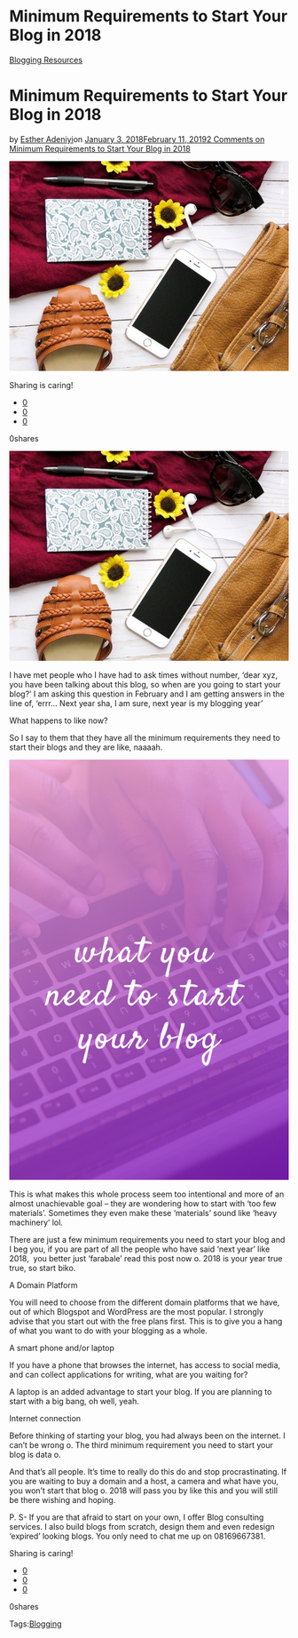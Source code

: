 # Minimum Requirements to Start Your Blog in 2018

[Blogging Resources](https://estheradeniyi.com/category/blogging-resources/)
# Minimum Requirements to Start Your Blog in 2018

by [Esther Adeniyi](https://estheradeniyi.com/author/esther-adeniyi/)on [January 3, 2018February 11, 2019](https://estheradeniyi.com/minimum-requirements-to-start-your-blog/)[2 Comments on Minimum Requirements to Start Your Blog in 2018](https://estheradeniyi.com/minimum-requirements-to-start-your-blog/#comments)

![](images\styled-2346846_640.jpg)

Sharing is caring!

- [0](https://www.facebook.com/sharer/sharer.php?u=https%3A%2F%2Festheradeniyi.com%2Fminimum-requirements-to-start-your-blog%2F&amp;t=Minimum%20Requirements%20to%20Start%20Your%20Blog%20in%202018)
- [0](https://twitter.com/intent/tweet?text=Minimum%20Requirements%20to%20Start%20Your%20Blog%20in%202018&amp;url=https%3A%2F%2Festheradeniyi.com%2Fminimum-requirements-to-start-your-blog%2F)
- [0](#)

0shares

[![Start your blog in 2018](images\styled-2346846_640.jpg)](images\styled-2346846_640.jpg)

I have met people who I have had to ask times without number, &#x2018;dear xyz, you have been talking about this blog, so when are you going to start your blog?&#x2019; I am asking this question in February and I am getting answers in the line of, &#x2018;errr&#x2026; Next year sha, I am sure, next year is my blogging year&#x2019;

What happens to like now?

So I say to them that they have all the minimum requirements they need to start their blogs and they are like, naaaah.

![WHAT YOU NEED TO START YOUR BLOG (1)](images\WHAT-YOU-NEED-TO-START-YOUR-BLOG-1.png)

This is what makes this whole process seem too intentional and more of an almost unachievable goal &#x2013; they are wondering how to start with &#x2018;too few materials&#x2019;. Sometimes they even make these &#x2018;materials&#x2019; sound like &#x2018;heavy machinery&#x2019; lol.

There are just a few minimum requirements you need to start your blog and I beg you, if you are part of all the people who have said &#x2018;next year&#x2019; like 2018, &#xA0;you better just &#x2018;farabale&#x2019; read this post now o. 2018 is your year true true, so start biko.

A Domain Platform

You will need to choose from the different domain platforms that we have, out of which Blogspot and WordPress are the most popular. I strongly advise that you start out with the free plans first. This is to give you a hang of what you want to do with your blogging as a whole.

A smart phone and/or laptop

If you have a phone that browses the internet, has access to social media, and can collect applications for writing, what are you waiting for?

A laptop is an added advantage to start your blog. If you are planning to start with a big bang, oh well, yeah.

Internet connection

Before thinking of starting your blog, you had always been on the internet. I can&#x2019;t be wrong o. The third minimum requirement you need to start your blog is data o.

And that&#x2019;s all people. It&#x2019;s time to really do this do and stop procrastinating. If you are waiting to buy a domain and a host, a camera and what have you, you won&#x2019;t start that blog o. 2018 will pass you by like this and you will still be there wishing and hoping.

P. S- If you are that afraid to start on your own, I offer Blog consulting services. I also build blogs from scratch, design them and even redesign &#x2018;expired&#x2019; looking blogs. You only need to chat me up on 08169667381.

Sharing is caring!

- [0](https://www.facebook.com/sharer/sharer.php?u=https%3A%2F%2Festheradeniyi.com%2Fminimum-requirements-to-start-your-blog%2F&amp;t=Minimum%20Requirements%20to%20Start%20Your%20Blog%20in%202018)
- [0](https://twitter.com/intent/tweet?text=Minimum%20Requirements%20to%20Start%20Your%20Blog%20in%202018&amp;url=https%3A%2F%2Festheradeniyi.com%2Fminimum-requirements-to-start-your-blog%2F)
- [0](#)

0shares

Tags:[Blogging](https://estheradeniyi.com/tag/blogging/)